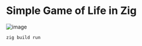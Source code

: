 # Simple Game of Life in Zig
![image](https://github.com/mariansimecek/gol-zig-simple/assets/5357955/3c9ac3aa-28f3-4d92-85b1-76d1c7a1caa5)


```sh
zig build run

```
